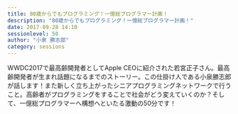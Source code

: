 ```yaml
---
title: 80歳からでもプログラミング！一億総プログラマー計画！
description: "80歳からでもプログラミング！一億総プログラマー計画！"
date: 2017-09-28 14:10
sessionlevel: 50
author: "小泉 勝志郎"
category: sessions
---
```

WWDC2017で最高齢開発者としてApple CEOに紹介された若宮正子さん。最高齢開発者が生まれ話題になるまでのストーリー。この仕掛け人である小泉勝志郎が話します！また新しく立ち上がったシニアプログラミングネットワークで行うこと。高齢者がプログラミングをすることで社会がどう変えていくのか？そして、一億総プログラマーへ構想へといたる激動の50分です！

